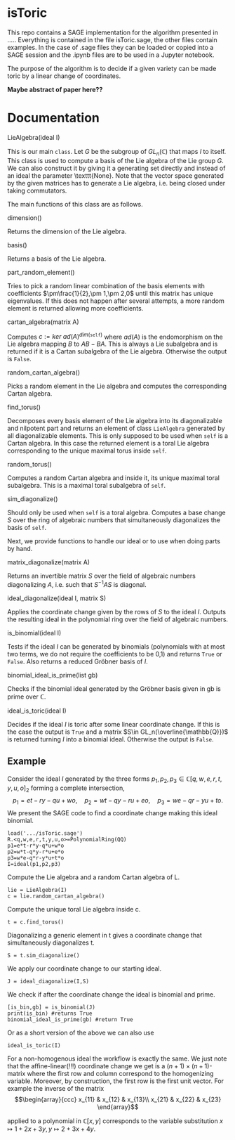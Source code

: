 # isToric

This repo contains a SAGE implementation for the algorithm presented in .....
Everything is contained in the file isToric.sage, the other files contain examples.
In the case of .sage files they can be loaded or copied into a SAGE session and the
.ipynb files are to be used in a Jupyter notebook.


The purpose of the algorithm is to decide if a given variety can be made toric by a linear change of coordinates.

**Maybe abstract of paper here??**

# Documentation

LieAlgebra(ideal I)

This is our main $\texttt{class}$. Let $G$ be the subgroup of $GL_n(\mathbb{C})$ that maps $I$ to itself. This class is used to compute a basis of the Lie algebra of the Lie group $G$.
We can also construct it by giving it a generating set directly and instead of an ideal the parameter \texttt{None}. 
Note that the vector space generated by the given matrices has to generate a Lie algebra, i.e. being closed under taking commutators.

The main functions of this class are as follows.

dimension()

Returns the dimension of the Lie algebra.

basis()

Returns a basis of the Lie algebra.

part_random_element()

Tries to pick a random linear combination of the basis elements with coefficients $\pm\frac{1}{2},\pm 1,\pm 2,0$ until this matrix has unique eigenvalues. 
If this does not happen after several attempts, a more random element is returned allowing more coefficients.


cartan_algebra(matrix A)

Computes $c := ker\ ad(A)^{dim (\texttt{self})}$ where $ad(A)$ is the endomorphism on the Lie algebra mapping $B$ to $AB-BA$. 
This is always a Lie subalgebra and is returned if it is a Cartan subalgebra of the Lie algebra. Otherwise the output is $\texttt{False}$.

random_cartan_algebra()

Picks a random element in the Lie algebra and computes the corresponding Cartan algebra.

find_torus()

Decomposes every basis element of the Lie algebra into its diagonalizable and nilpotent part and returns an element of class $\texttt{LieAlgebra}$ generated by all diagonalizable elements.
This is only supposed to be used when $\texttt{self}$ is a Cartan algebra. In this case the returned element is a toral Lie algebra corresponding to the unique maximal torus inside $\texttt{self}$.

random_torus()

Computes a random Cartan algebra and inside it, its unique maximal toral subalgebra. This is a maximal toral subalgebra of $\texttt{self}$.

sim_diagonalize()

Should only be used when $\texttt{self}$ is a toral algebra. Computes a base change $S$ over the ring of algebraic numbers that simultaneously diagonalizes the basis of $\texttt{self}$.


Next, we provide functions to handle our ideal or to use when doing parts by hand.


matrix_diagonalize(matrix A)

Returns an invertible matrix $S$ over the field of algebraic numbers diagonalizing $A$, i.e. such that $S^{-1}AS$ is diagonal.

ideal_diagonalize(ideal I, matrix S)

Applies the coordinate change given by the rows of $S$ to the ideal $I$.
Outputs the resulting ideal in the polynomial ring over the field of algebraic numbers.

is_binomial(ideal I)

Tests if the ideal $I$ can be generated by binomials (polynomials with at most two terms, we do not require the coefficients to be 0,1) and returns $\texttt{True}$ or $\texttt{False}$. 
Also returns a reduced Gröbner basis of $I$.

binomial_ideal_is_prime(list gb)

Checks if the binomial ideal generated by the Gröbner basis given in gb is prime over $\mathbb{C}$.


ideal_is_toric(ideal I)

Decides if the ideal $I$ is toric after some linear coordinate change. If this is the case the output is $\texttt{True}$ and a matrix $S\in GL_n(\overline{\mathbb{Q}})$ is returned turning $I$ into a binomial ideal. Otherwise the output is $\texttt{False}$.

  ## Example
  
  Consider the ideal $I$ generated by the three forms $p_1,p_2,p_3\in\mathbb{C}[q,w,e,r,t,y,u,o]_2$
  forming a complete intersection,
  $$p_1=e t - r y - q u + w o,\quad p_2=w t - q y - r u + e o,\quad p_3=w e - q r - y u + t o. $$
  We present the SAGE code to find a coordinate change making this ideal binomial.
  


```
load('.../isToric.sage')
R.<q,w,e,r,t,y,u,o>=PolynomialRing(QQ)
p1=e*t-r*y-q*u+w*o
p2=w*t-q*y-r*u+e*o
p3=w*e-q*r-y*u+t*o
I=ideal(p1,p2,p3)
```
Compute the Lie algebra and a random Cartan algebra of L.
```
lie = LieAlgebra(I)
c = lie.random_cartan_algebra()
```
Compute the unique toral Lie algebra inside c.
```
t = c.find_torus()
```
Diagonalizing a generic element in t gives a coordinate change that simultaneously diagonalizes t.
```
S = t.sim_diagonalize()
```

We apply our coordinate change to our starting ideal.
```
J = ideal_diagonalize(I,S)
```

We check if after the coordinate change the ideal is binomial and prime.
```
[is_bin,gb] = is_binomial(J)
print(is_bin) #returns True
binomial_ideal_is_prime(gb) #return True
```
Or as a short version of the above we can also use
 
```
ideal_is_toric(I)
```



For a non-homogenous ideal the workflow is exactly the same. We just note that the affine-linear(!!!) coordinate change we get is a $(n+1) \times (n+1)$-matrix 
where the first row and column correspond to the homogenizing variable. Moreover, by construction, the first row is the first unit vector. 
For example the inverse of the matrix
$$\begin{array}{ccc}
x_{11} & x_{12} & x_{13}\\
x_{21} & x_{22} & x_{23}
\end{array}$$

applied to a polynomial in $\mathbb{C}[x,y]$ corresponds to the variable substitution $x\mapsto 1+2x+3y,\, y\mapsto 2+3x+4y$.

